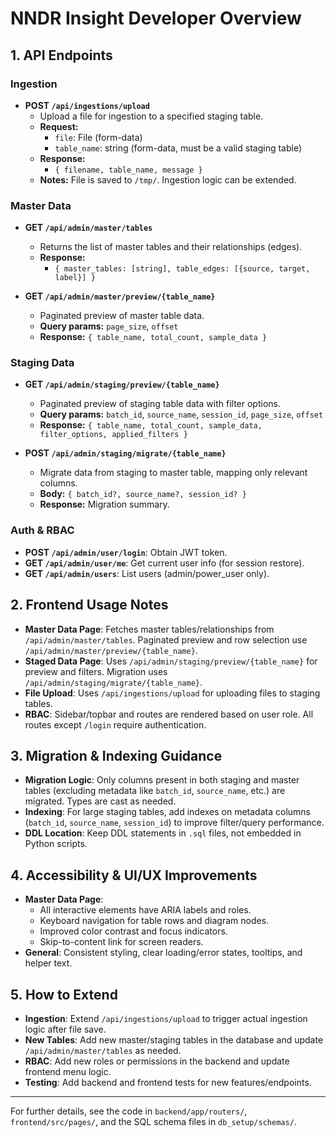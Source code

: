 # NNDR Insight Developer Overview

## 1. API Endpoints

### Ingestion
- **POST `/api/ingestions/upload`**
  - Upload a file for ingestion to a specified staging table.
  - **Request:**
    - `file`: File (form-data)
    - `table_name`: string (form-data, must be a valid staging table)
  - **Response:**
    - `{ filename, table_name, message }`
  - **Notes:** File is saved to `/tmp/`. Ingestion logic can be extended.

### Master Data
- **GET `/api/admin/master/tables`**
  - Returns the list of master tables and their relationships (edges).
  - **Response:**
    - `{ master_tables: [string], table_edges: [{source, target, label}] }`

- **GET `/api/admin/master/preview/{table_name}`**
  - Paginated preview of master table data.
  - **Query params:** `page_size`, `offset`
  - **Response:** `{ table_name, total_count, sample_data }`

### Staging Data
- **GET `/api/admin/staging/preview/{table_name}`**
  - Paginated preview of staging table data with filter options.
  - **Query params:** `batch_id`, `source_name`, `session_id`, `page_size`, `offset`
  - **Response:** `{ table_name, total_count, sample_data, filter_options, applied_filters }`

- **POST `/api/admin/staging/migrate/{table_name}`**
  - Migrate data from staging to master table, mapping only relevant columns.
  - **Body:** `{ batch_id?, source_name?, session_id? }`
  - **Response:** Migration summary.

### Auth & RBAC
- **POST `/api/admin/user/login`**: Obtain JWT token.
- **GET `/api/admin/user/me`**: Get current user info (for session restore).
- **GET `/api/admin/users`**: List users (admin/power_user only).

## 2. Frontend Usage Notes
- **Master Data Page**: Fetches master tables/relationships from `/api/admin/master/tables`. Paginated preview and row selection use `/api/admin/master/preview/{table_name}`.
- **Staged Data Page**: Uses `/api/admin/staging/preview/{table_name}` for preview and filters. Migration uses `/api/admin/staging/migrate/{table_name}`.
- **File Upload**: Uses `/api/ingestions/upload` for uploading files to staging tables.
- **RBAC**: Sidebar/topbar and routes are rendered based on user role. All routes except `/login` require authentication.

## 3. Migration & Indexing Guidance
- **Migration Logic**: Only columns present in both staging and master tables (excluding metadata like `batch_id`, `source_name`, etc.) are migrated. Types are cast as needed.
- **Indexing**: For large staging tables, add indexes on metadata columns (`batch_id`, `source_name`, `session_id`) to improve filter/query performance.
- **DDL Location**: Keep DDL statements in `.sql` files, not embedded in Python scripts.

## 4. Accessibility & UI/UX Improvements
- **Master Data Page**: 
  - All interactive elements have ARIA labels and roles.
  - Keyboard navigation for table rows and diagram nodes.
  - Improved color contrast and focus indicators.
  - Skip-to-content link for screen readers.
- **General**: Consistent styling, clear loading/error states, tooltips, and helper text.

## 5. How to Extend
- **Ingestion**: Extend `/api/ingestions/upload` to trigger actual ingestion logic after file save.
- **New Tables**: Add new master/staging tables in the database and update `/api/admin/master/tables` as needed.
- **RBAC**: Add new roles or permissions in the backend and update frontend menu logic.
- **Testing**: Add backend and frontend tests for new features/endpoints.

---

For further details, see the code in `backend/app/routers/`, `frontend/src/pages/`, and the SQL schema files in `db_setup/schemas/`. 